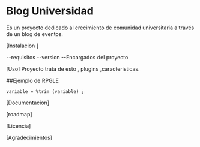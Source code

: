 # Blog Universidad

Es un proyecto dedicado al crecimiento de comunidad universitaria a través de un blog de eventos.

[Instalacion ]

--requisitos
--version 
--Encargados del proyecto

[Uso]
Proyecto trata de esto , plugins ,caracteristicas.

##Ejemplo de RPGLE

```
variable = %trim (variable) ; 
```

[Documentacion]

[roadmap]

[Licencia]

[Agradecimientos]
